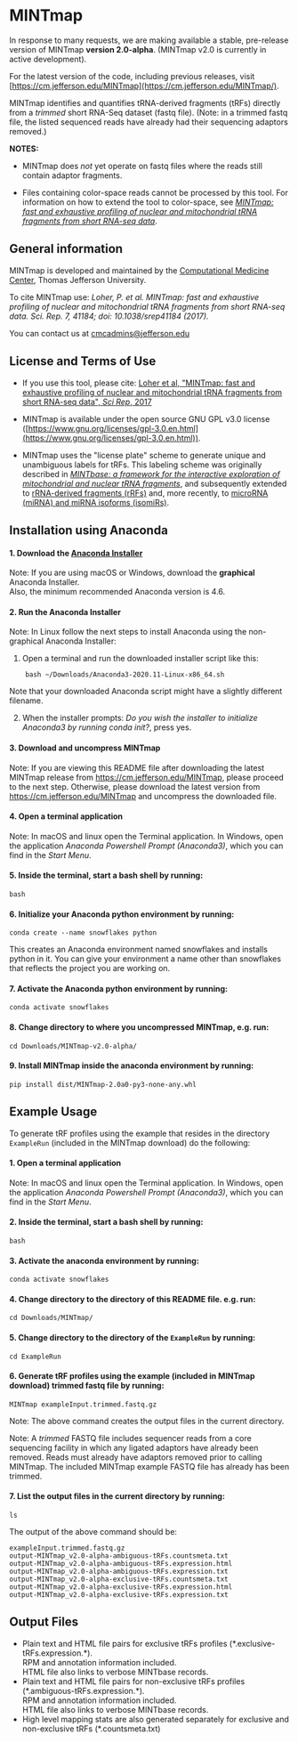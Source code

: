 # MINTmap

In response to many requests, we are making available a stable, pre-release
version of MINTmap **version 2.0-alpha**. (MINTmap v2.0 is currently in active
development).

For the latest version of the code, including previous releases, visit
[https://cm.jefferson.edu/MINTmap](https://cm.jefferson.edu/MINTmap/).

MINTmap identifies and quantifies tRNA-derived fragments (tRFs) directly from a
*trimmed* short RNA-Seq dataset (fastq file). (Note: in a trimmed fastq file,
the listed sequenced reads have already had their sequencing adaptors removed.)

**NOTES:**

- MINTmap does *not* yet operate on fastq files where the reads still contain
adaptor fragments.

- Files containing color-space reads cannot be processed by this tool. For
information on how to extend the tool to color-space, see
[*MINTmap: fast and exhaustive profiling of nuclear and mitochondrial tRNA fragments from short RNA-seq data*](https://pubmed.ncbi.nlm.nih.gov/28220888/).

## General information
MINTmap is developed and maintained by the
[Computational Medicine Center](https://cm.jefferson.edu),
Thomas Jefferson University.

To cite MINTmap use:
  *Loher, P. et al. MINTmap: fast and exhaustive profiling of
  nuclear and mitochondrial tRNA fragments from short RNA-seq data.
  Sci. Rep. 7, 41184; doi: 10.1038/srep41184 (2017).*

You can contact us at
[cmcadmins@jefferson.edu](mailto://cmcadmins@jefferson.edu)


## License and Terms of Use

- If you use this tool, please cite:
[Loher et al, "MINTmap: fast and exhaustive profiling of nuclear and mitochondrial tRNA fragments from short RNA-seq data", *Sci Rep*, 2017](https://pubmed.ncbi.nlm.nih.gov/28220888/)

- MINTmap is available under the open source GNU GPL v3.0 license
([https://www.gnu.org/licenses/gpl-3.0.en.html](https://www.gnu.org/licenses/gpl-3.0.en.html)).

- MINTmap uses the "license plate" scheme to generate unique and unambiguous
labels for tRFs. This labeling scheme was originally described in
[*MINTbase: a framework for the interactive exploration of mitochondrial and nuclear tRNA fragments*](https://pubmed.ncbi.nlm.nih.gov/27153631/),
and subsequently extended to
[rRNA-derived fragments (rRFs)](https://pubmed.ncbi.nlm.nih.gov/32279660/)
and, more recently, to
[microRNA (miRNA) and miRNA isoforms (isomiRs)](https://pubmed.ncbi.nlm.nih.gov/33471076/).


## Installation using Anaconda

#### 1. Download the [Anaconda Installer](https://www.anaconda.com/products/individual#Downloads)

Note: If you are using macOS or Windows, download the **graphical** Anaconda
Installer.  
Also, the minimum recommended Anaconda version is 4.6.

#### 2. Run the Anaconda Installer

Note: In Linux follow the next steps to install Anaconda using the non-graphical
Anaconda Installer:

1. Open a terminal and run the downloaded installer script like this:
```
    bash ~/Downloads/Anaconda3-2020.11-Linux-x86_64.sh
```
Note that your downloaded Anaconda script might have a slightly different
filename.

2. When the installer prompts:
*Do you wish the installer to initialize Anaconda3 by running conda init?*,
press yes.

#### 3. Download and uncompress MINTmap

Note: If you are viewing this README file after downloading the latest MINTmap
release from https://cm.jefferson.edu/MINTmap, please proceed to the next step.
Otherwise, please download the latest version from
https://cm.jefferson.edu/MINTmap and uncompress the downloaded file.

#### 4. Open a terminal application

Note: In macOS and linux open the Terminal application.
In Windows, open the application *Anaconda Powershell Prompt (Anaconda3)*,
which you can find in the *Start Menu*.  

#### 5. Inside the terminal, start a bash shell by running:

    bash

#### 6. Initialize your Anaconda python environment by running:

    conda create --name snowflakes python

This creates an Anaconda environment named snowflakes and installs python in it.
You can give your environment a name other than snowflakes that reflects
the project you are working on.
 
#### 7. Activate the Anaconda python environment by running:

    conda activate snowflakes

#### 8. Change directory to where you uncompressed MINTmap, e.g. run:

    cd Downloads/MINTmap-v2.0-alpha/

#### 9. Install MINTmap inside the anaconda environment by running:

    pip install dist/MINTmap-2.0a0-py3-none-any.whl


## Example Usage

To generate tRF profiles using the example that resides in the directory
`ExampleRun` (included in the MINTmap download) do the following:

#### 1. Open a terminal application

Note: In macOS and linux open the Terminal application.
In Windows, open the application *Anaconda Powershell Prompt (Anaconda3)*,
which you can find in the *Start Menu*.

#### 2. Inside the terminal, start a bash shell by running:

    bash

#### 3. Activate the anaconda environment by running:

    conda activate snowflakes

#### 4. Change directory to the directory of this README file. e.g. run:

    cd Downloads/MINTmap/

#### 5. Change directory to the directory of the `ExampleRun` by running:

    cd ExampleRun

#### 6. Generate tRF profiles using the example (included in MINTmap download) trimmed fastq file by running:

    MINTmap exampleInput.trimmed.fastq.gz

Note: The above command creates the output files in the current directory.

Note: A *trimmed* FASTQ file includes sequencer reads from a core sequencing
facility in which any ligated adaptors have already been removed.
Reads must already have adaptors removed prior to calling MINTmap.
The included MINTmap example FASTQ file has already has been trimmed.

#### 7. List the output files in the current directory by running:

    ls

The output of the above command should be:

    exampleInput.trimmed.fastq.gz
    output-MINTmap_v2.0-alpha-ambiguous-tRFs.countsmeta.txt
    output-MINTmap_v2.0-alpha-ambiguous-tRFs.expression.html
    output-MINTmap_v2.0-alpha-ambiguous-tRFs.expression.txt
    output-MINTmap_v2.0-alpha-exclusive-tRFs.countsmeta.txt
    output-MINTmap_v2.0-alpha-exclusive-tRFs.expression.html
    output-MINTmap_v2.0-alpha-exclusive-tRFs.expression.txt

## Output Files

* Plain text and HTML file pairs for exclusive tRFs profiles
(\*.exclusive-tRFs.expression.\*).  
RPM and annotation information included.  
HTML file also links to verbose MINTbase records.
* Plain text and HTML file pairs for non-exclusive tRFs profiles
(\*.ambiguous-tRFs.expression.\*).  
RPM and annotation information included.  
HTML file also links to verbose MINTbase records.
* High level mapping stats are also generated separately for exclusive and
non-exclusive tRFs (\*.countsmeta.txt)
